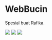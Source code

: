 # WebBucin
Spesial buat Rafika.

<p>
    <a href="https://github.com/HakimIqbal" target="_blank"><img src="https://img.shields.io/badge/Github-https://HakimIqbal.github.io-red?" /></a>
    <a href="https://www.linkedin.com/in/muhammad-iqbal-alhakim-0417891a5/" target="_blank"><img src="https://img.shields.io/badge/Linkedin-MuhammadIqbalHakim-red" /></a>
    <a href="https://facebook.com/moehammadiqbalhakim" target="_blank"><img src="https://img.shields.io/badge/Facebook-moehammadiqbalhakim-red" /></a>
</p>
